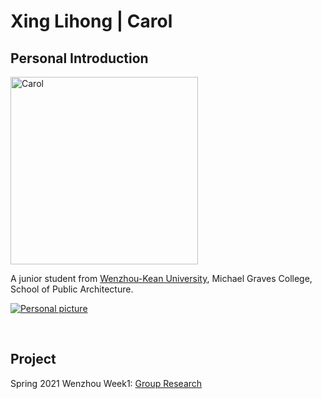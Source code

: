 # Xing Lihong | Carol
## Personal Introduction
  <img alt="Carol" src="https://github.com/steenblikrs/2021-Spring-Studio/blob/gh-pages/students/Carol/personal%20picture%20for%20web.jpg?raw=true" width="300">
  
  A junior student from [Wenzhou-Kean University](http://www.wku.edu.cn/), Michael Graves College, School of Public Architecture.
  <br>

[![Personal picture](https://github.com/steenblikrs/2021-Spring-Studio/blob/gh-pages/students/Carol/personal%20picture%20for%20web.jpg?raw=true "Personal picture")]()

<br>

## Project
Spring 2021 Wenzhou
  Week1: [Group Research](https://steenblikrs.github.io/2021-Spring-Studio/Research/Stacking)
